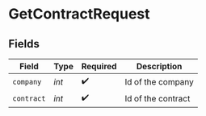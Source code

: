 # GetContractRequest


## Fields

| Field              | Type               | Required           | Description        |
| ------------------ | ------------------ | ------------------ | ------------------ |
| `company`          | *int*              | :heavy_check_mark: | Id of the company  |
| `contract`         | *int*              | :heavy_check_mark: | Id of the contract |